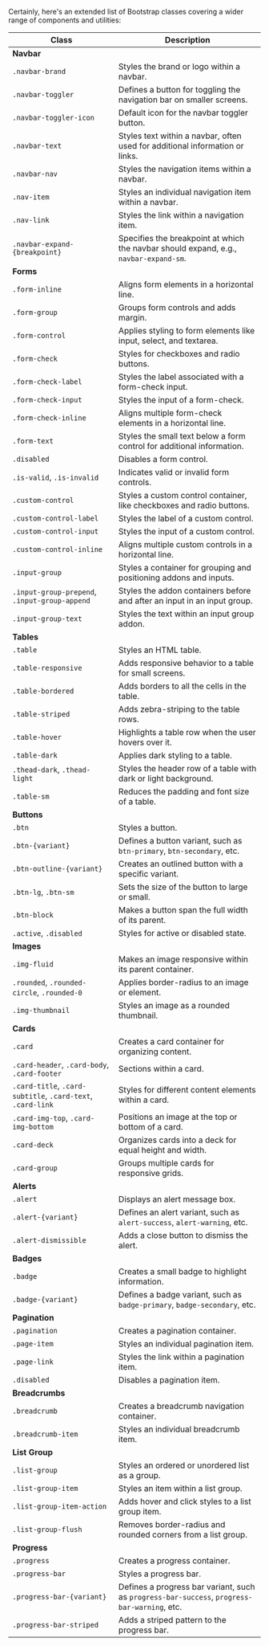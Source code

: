 Certainly, here's an extended list of Bootstrap classes covering a wider range of components and utilities:

| Class                                      | Description                                                                                                                                                                                                                       |
|--------------------------------------------|-----------------------------------------------------------------------------------------------------------------------------------------------------------------------------------------------------------------------------------|
| **Navbar**                                 |                                                                                                                                                                                                                                   |
| `.navbar-brand`                            | Styles the brand or logo within a navbar.                                                                                                                                                                                        |
| `.navbar-toggler`                          | Defines a button for toggling the navigation bar on smaller screens.                                                                                                                                                              |
| `.navbar-toggler-icon`                     | Default icon for the navbar toggler button.                                                                                                                                                                                      |
| `.navbar-text`                             | Styles text within a navbar, often used for additional information or links.                                                                                                                                                     |
| `.navbar-nav`                              | Styles the navigation items within a navbar.                                                                                                                                                                                     |
| `.nav-item`                                | Styles an individual navigation item within a navbar.                                                                                                                                                                            |
| `.nav-link`                                | Styles the link within a navigation item.                                                                                                                                                                                        |
| `.navbar-expand-{breakpoint}`              | Specifies the breakpoint at which the navbar should expand, e.g., `navbar-expand-sm`.                                                                                                                                           |
| **Forms**                                  |                                                                                                                                                                                                                                   |
| `.form-inline`                             | Aligns form elements in a horizontal line.                                                                                                                                                                                       |
| `.form-group`                              | Groups form controls and adds margin.                                                                                                                                                                                            |
| `.form-control`                            | Applies styling to form elements like input, select, and textarea.                                                                                                                                                                |
| `.form-check`                              | Styles for checkboxes and radio buttons.                                                                                                                                                                                         |
| `.form-check-label`                        | Styles the label associated with a form-check input.                                                                                                                                                                             |
| `.form-check-input`                        | Styles the input of a form-check.                                                                                                                                                                                                |
| `.form-check-inline`                       | Aligns multiple form-check elements in a horizontal line.                                                                                                                                                                       |
| `.form-text`                               | Styles the small text below a form control for additional information.                                                                                                                                                            |
| `.disabled`                                | Disables a form control.                                                                                                                                                                                                         |
| `.is-valid`, `.is-invalid`                 | Indicates valid or invalid form controls.                                                                                                                                                                                       |
| `.custom-control`                          | Styles a custom control container, like checkboxes and radio buttons.                                                                                                                                                            |
| `.custom-control-label`                    | Styles the label of a custom control.                                                                                                                                                                                           |
| `.custom-control-input`                    | Styles the input of a custom control.                                                                                                                                                                                           |
| `.custom-control-inline`                   | Aligns multiple custom controls in a horizontal line.                                                                                                                                                                           |
| `.input-group`                             | Styles a container for grouping and positioning addons and inputs.                                                                                                                                                               |
| `.input-group-prepend`, `.input-group-append` | Styles the addon containers before and after an input in an input group.                                                                                                                                                        |
| `.input-group-text`                        | Styles the text within an input group addon.                                                                                                                                                                                    |
| **Tables**                                |                                                                                                                                                                                                                                   |
| `.table`                                   | Styles an HTML table.                                                                                                                                                                                                            |
| `.table-responsive`                        | Adds responsive behavior to a table for small screens.                                                                                                                                                                           |
| `.table-bordered`                          | Adds borders to all the cells in the table.                                                                                                                                                                                     |
| `.table-striped`                           | Adds zebra-striping to the table rows.                                                                                                                                                                                          |
| `.table-hover`                             | Highlights a table row when the user hovers over it.                                                                                                                                                                            |
| `.table-dark`                              | Applies dark styling to a table.                                                                                                                                                                                                 |
| `.thead-dark`, `.thead-light`              | Styles the header row of a table with dark or light background.                                                                                                                                                                  |
| `.table-sm`                               | Reduces the padding and font size of a table.                                                                                                                                                                                   |
| **Buttons**                               |                                                                                                                                                                                                                                   |
| `.btn`                                     | Styles a button.                                                                                                                                                                                                                |
| `.btn-{variant}`                           | Defines a button variant, such as `btn-primary`, `btn-secondary`, etc.                                                                                                                                                          |
| `.btn-outline-{variant}`                   | Creates an outlined button with a specific variant.                                                                                                                                                                              |
| `.btn-lg`, `.btn-sm`                       | Sets the size of the button to large or small.                                                                                                                                                                                   |
| `.btn-block`                               | Makes a button span the full width of its parent.                                                                                                                                                                                |
| `.active`, `.disabled`                     | Styles for active or disabled state.                                                                                                                                                                                            |
| **Images**                                |                                                                                                                                                                                                                                   |
| `.img-fluid`                               | Makes an image responsive within its parent container.                                                                                                                                                                          |
| `.rounded`, `.rounded-circle`, `.rounded-0` | Applies border-radius to an image or element.                                                                                                                                                                                   |
| `.img-thumbnail`                           | Styles an image as a rounded thumbnail.                                                                                                                                                                                         |
| **Cards**                                 |                                                                                                                                                                                                                                   |
| `.card`                                    | Creates a card container for organizing content.                                                                                                                                                                               |
| `.card-header`, `.card-body`, `.card-footer` | Sections within a card.                                                                                                                                                                                                        |
| `.card-title`, `.card-subtitle`, `.card-text`, `.card-link` | Styles for different content elements within a card.                                                                                                                                                                        |
| `.card-img-top`, `.card-img-bottom`        | Positions an image at the top or bottom of a card.                                                                                                                                                                              |
| `.card-deck`                               | Organizes cards into a deck for equal height and width.                                                                                                                                                                         |
| `.card-group`                              | Groups multiple cards for responsive grids.                                                                                                                                                                                    |
| **Alerts**                                |                                                                                                                                                                                                                                   |
| `.alert`                                   | Displays an alert message box.                                                                                                                                                                                                  |
| `.alert-{variant}`                         | Defines an alert variant, such as `alert-success`, `alert-warning`, etc.                                                                                                                                                        |
| `.alert-dismissible`                       | Adds a close button to dismiss the alert.                                                                                                                                                                                      |
| **Badges**                                |                                                                                                                                                                                                                                   |
| `.badge`                                   | Creates a small badge to highlight information.                                                                                                                                                                                |
| `.badge-{variant}`                         | Defines a badge variant, such as `badge-primary`, `badge-secondary`, etc.                                                                                                                                                       |
| **Pagination**                            |                                                                                                                                                                                                                                   |
| `.pagination`                              | Creates a pagination container.                                                                                                                                                                                                 |
| `.page-item`                               | Styles an individual pagination item.                                                                                                                                                                                          |
| `.page-link`                               | Styles the link within a pagination item.                                                                                                                                                                                      |
| `.disabled`                                | Disables a pagination item.                                                                                                                                                                                                     |
| **Breadcrumbs**                           |                                                                                                                                                                                                                                   |
| `.breadcrumb`                              | Creates a breadcrumb navigation container.                                                                                                                                                                                     |
| `.breadcrumb-item`                         | Styles an individual breadcrumb item.                                                                                                                                                                                          |
| **List Group**                            |                                                                                                                                                                                                                                   |
| `.list-group`                              | Styles an ordered or unordered list as a group.                                                                                                                                                                                |
| `.list-group-item`                         | Styles an item within a list group.                                                                                                                                                                                            |
| `.list-group-item-action`                 | Adds hover and click styles to a list group item.                                                                                                                                                                              |
| `.list-group-flush`                        | Removes border-radius and rounded corners from a list group.                                                                                                                                                                    |
| **Progress**                              |                                                                                                                                                                                                                                   |
| `.progress`                                | Creates a progress container.                                                                                                                                                                                                   |
| `.progress-bar`                            | Styles a progress bar.                                                                                                                                                                                                         |
| `.progress-bar-{variant}`                  | Defines a progress bar variant, such as `progress-bar-success`, `progress-bar-warning`, etc.                                                                                                                                     |
| `.progress-bar-striped`                    | Adds a striped pattern to the progress bar.                                                                                                                                                                                    |
